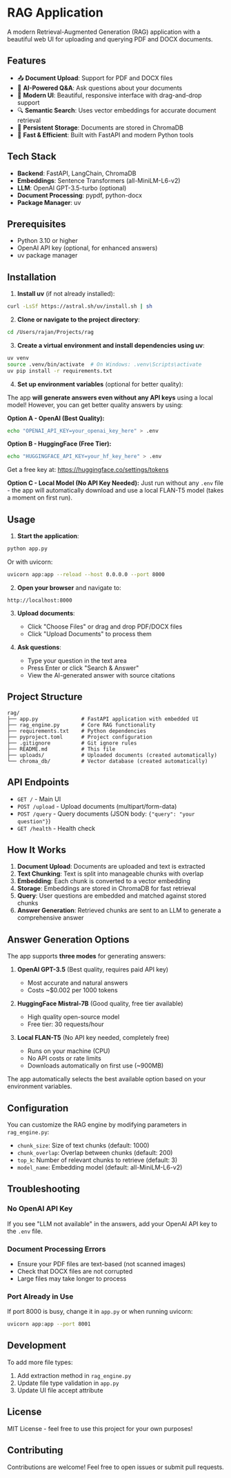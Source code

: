 # RAG Application

A modern Retrieval-Augmented Generation (RAG) application with a beautiful web UI for uploading and querying PDF and DOCX documents.

## Features

- 📤 **Document Upload**: Support for PDF and DOCX files
- 🤖 **AI-Powered Q&A**: Ask questions about your documents
- 🎨 **Modern UI**: Beautiful, responsive interface with drag-and-drop support
- 🔍 **Semantic Search**: Uses vector embeddings for accurate document retrieval
- 💾 **Persistent Storage**: Documents are stored in ChromaDB
- 🚀 **Fast & Efficient**: Built with FastAPI and modern Python tools

## Tech Stack

- **Backend**: FastAPI, LangChain, ChromaDB
- **Embeddings**: Sentence Transformers (all-MiniLM-L6-v2)
- **LLM**: OpenAI GPT-3.5-turbo (optional)
- **Document Processing**: pypdf, python-docx
- **Package Manager**: uv

## Prerequisites

- Python 3.10 or higher
- OpenAI API key (optional, for enhanced answers)
- uv package manager

## Installation

1. **Install uv** (if not already installed):
```bash
curl -LsSf https://astral.sh/uv/install.sh | sh
```

2. **Clone or navigate to the project directory**:
```bash
cd /Users/rajan/Projects/rag
```

3. **Create a virtual environment and install dependencies using uv**:
```bash
uv venv
source .venv/bin/activate  # On Windows: .venv\Scripts\activate
uv pip install -r requirements.txt
```

4. **Set up environment variables** (optional for better quality):

The app **will generate answers even without any API keys** using a local model! However, you can get better quality answers by using:

**Option A - OpenAI (Best Quality):**
```bash
echo "OPENAI_API_KEY=your_openai_key_here" > .env
```

**Option B - HuggingFace (Free Tier):**
```bash
echo "HUGGINGFACE_API_KEY=your_hf_key_here" > .env
```
Get a free key at: https://huggingface.co/settings/tokens

**Option C - Local Model (No API Key Needed):**
Just run without any `.env` file - the app will automatically download and use a local FLAN-T5 model (takes a moment on first run).

## Usage

1. **Start the application**:
```bash
python app.py
```

Or with uvicorn:
```bash
uvicorn app:app --reload --host 0.0.0.0 --port 8000
```

2. **Open your browser** and navigate to:
```
http://localhost:8000
```

3. **Upload documents**:
   - Click "Choose Files" or drag and drop PDF/DOCX files
   - Click "Upload Documents" to process them

4. **Ask questions**:
   - Type your question in the text area
   - Press Enter or click "Search & Answer"
   - View the AI-generated answer with source citations

## Project Structure

```
rag/
├── app.py              # FastAPI application with embedded UI
├── rag_engine.py       # Core RAG functionality
├── requirements.txt    # Python dependencies
├── pyproject.toml      # Project configuration
├── .gitignore          # Git ignore rules
├── README.md           # This file
├── uploads/            # Uploaded documents (created automatically)
└── chroma_db/          # Vector database (created automatically)
```

## API Endpoints

- `GET /` - Main UI
- `POST /upload` - Upload documents (multipart/form-data)
- `POST /query` - Query documents (JSON body: `{"query": "your question"}`)
- `GET /health` - Health check

## How It Works

1. **Document Upload**: Documents are uploaded and text is extracted
2. **Text Chunking**: Text is split into manageable chunks with overlap
3. **Embedding**: Each chunk is converted to a vector embedding
4. **Storage**: Embeddings are stored in ChromaDB for fast retrieval
5. **Query**: User questions are embedded and matched against stored chunks
6. **Answer Generation**: Retrieved chunks are sent to an LLM to generate a comprehensive answer

## Answer Generation Options

The app supports **three modes** for generating answers:

1. **OpenAI GPT-3.5** (Best quality, requires paid API key)
   - Most accurate and natural answers
   - Costs ~$0.002 per 1000 tokens

2. **HuggingFace Mistral-7B** (Good quality, free tier available)
   - High quality open-source model
   - Free tier: 30 requests/hour

3. **Local FLAN-T5** (No API key needed, completely free)
   - Runs on your machine (CPU)
   - No API costs or rate limits
   - Downloads automatically on first use (~900MB)

The app automatically selects the best available option based on your environment variables.

## Configuration

You can customize the RAG engine by modifying parameters in `rag_engine.py`:

- `chunk_size`: Size of text chunks (default: 1000)
- `chunk_overlap`: Overlap between chunks (default: 200)
- `top_k`: Number of relevant chunks to retrieve (default: 3)
- `model_name`: Embedding model (default: all-MiniLM-L6-v2)

## Troubleshooting

### No OpenAI API Key
If you see "LLM not available" in the answers, add your OpenAI API key to the `.env` file.

### Document Processing Errors
- Ensure your PDF files are text-based (not scanned images)
- Check that DOCX files are not corrupted
- Large files may take longer to process

### Port Already in Use
If port 8000 is busy, change it in `app.py` or when running uvicorn:
```bash
uvicorn app:app --port 8001
```

## Development

To add more file types:
1. Add extraction method in `rag_engine.py`
2. Update file type validation in `app.py`
3. Update UI file accept attribute

## License

MIT License - feel free to use this project for your own purposes!

## Contributing

Contributions are welcome! Feel free to open issues or submit pull requests.

